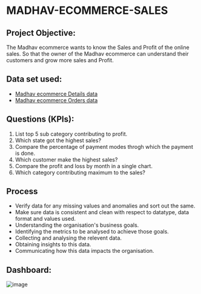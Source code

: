 # MADHAV-ECOMMERCE-SALES
 ## Project Objective:
 The Madhav ecommerce wants to know the Sales and Profit of the online sales. So that the owner of the  Madhav ecommerce can understand their customers and grow more sales and Profit.
 ## Data set used:
 - <a href="https://github.com/Shilpa2654/MADHAV-ECOMMERCE-SALES/blob/main/Details.csv">Madhav ecommerce Details data</a>
  - <a href="https://github.com/Shilpa2654/MADHAV-ECOMMERCE-SALES/blob/main/Orders.csv">Madhav ecommerce Orders data</a>

 ## Questions (KPIs):
 1. List top 5 sub category contributing to profit.
 2. Which state got the highest sales?
 3. Compare the percentage of payment modes throgh which the payment is done.
 4. Which customer make the highest sales?
 5. Compare the profit and loss by month in a single chart.
 6. Which category contributing maximum to the sales?

## Process
- Verify data for any missing values and anomalies and sort out the same.
- Make sure data is consistent and clean with respect to datatype, data format and values used.
- Understanding the organisation's business goals.
- Identifying the metrics to be analysed to achieve those goals.
- Collecting and analysing the relevent data.
- Obtaining insights to this data.
- Communicating how this data impacts the organisation.

## Dashboard: 
![image](https://github.com/user-attachments/assets/40955cff-bd24-4d4d-8993-1d68c76e208c)


